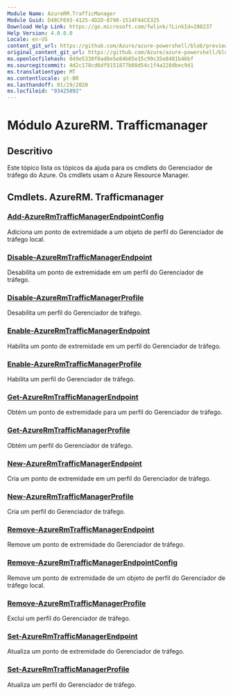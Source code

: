 ```yaml
---
Module Name: AzureRM.TrafficManager
Module Guid: D48CF693-4125-4D2D-8790-1514F44CE325
Download Help Link: https://go.microsoft.com/fwlink/?LinkId=280237
Help Version: 4.0.0.0
Locale: en-US
content_git_url: https://github.com/Azure/azure-powershell/blob/preview/src/ResourceManager/TrafficManager/Commands.TrafficManager2/help/AzureRM.TrafficManager.md
original_content_git_url: https://github.com/Azure/azure-powershell/blob/preview/src/ResourceManager/TrafficManager/Commands.TrafficManager2/help/AzureRM.TrafficManager.md
ms.openlocfilehash: 049e5330f0ad8e5e84b65e15c99c35e8481b46bf
ms.sourcegitcommit: 4d2c178cd6df9151877b08d54c1f4a228dbec9d1
ms.translationtype: MT
ms.contentlocale: pt-BR
ms.lasthandoff: 01/29/2020
ms.locfileid: "93425892"
---
```

# Módulo AzureRM. Trafficmanager
## Descritivo
Este tópico lista os tópicos da ajuda para os cmdlets do Gerenciador de tráfego do Azure. Os cmdlets usam o Azure Resource Manager.

## Cmdlets. AzureRM. Trafficmanager
### [Add-AzureRmTrafficManagerEndpointConfig](Add-AzureRmTrafficManagerEndpointConfig.md)
Adiciona um ponto de extremidade a um objeto de perfil do Gerenciador de tráfego local.

### [Disable-AzureRmTrafficManagerEndpoint](Disable-AzureRmTrafficManagerEndpoint.md)
Desabilita um ponto de extremidade em um perfil do Gerenciador de tráfego.

### [Disable-AzureRmTrafficManagerProfile](Disable-AzureRmTrafficManagerProfile.md)
Desabilita um perfil do Gerenciador de tráfego.

### [Enable-AzureRmTrafficManagerEndpoint](Enable-AzureRmTrafficManagerEndpoint.md)
Habilita um ponto de extremidade em um perfil do Gerenciador de tráfego.

### [Enable-AzureRmTrafficManagerProfile](Enable-AzureRmTrafficManagerProfile.md)
Habilita um perfil do Gerenciador de tráfego.

### [Get-AzureRmTrafficManagerEndpoint](Get-AzureRmTrafficManagerEndpoint.md)
Obtém um ponto de extremidade para um perfil do Gerenciador de tráfego.

### [Get-AzureRmTrafficManagerProfile](Get-AzureRmTrafficManagerProfile.md)
Obtém um perfil do Gerenciador de tráfego.

### [New-AzureRmTrafficManagerEndpoint](New-AzureRmTrafficManagerEndpoint.md)
Cria um ponto de extremidade em um perfil do Gerenciador de tráfego.

### [New-AzureRmTrafficManagerProfile](New-AzureRmTrafficManagerProfile.md)
Cria um perfil do Gerenciador de tráfego.

### [Remove-AzureRmTrafficManagerEndpoint](Remove-AzureRmTrafficManagerEndpoint.md)
Remove um ponto de extremidade do Gerenciador de tráfego.

### [Remove-AzureRmTrafficManagerEndpointConfig](Remove-AzureRmTrafficManagerEndpointConfig.md)
Remove um ponto de extremidade de um objeto de perfil do Gerenciador de tráfego local.

### [Remove-AzureRmTrafficManagerProfile](Remove-AzureRmTrafficManagerProfile.md)
Exclui um perfil do Gerenciador de tráfego.

### [Set-AzureRmTrafficManagerEndpoint](Set-AzureRmTrafficManagerEndpoint.md)
Atualiza um ponto de extremidade do Gerenciador de tráfego.

### [Set-AzureRmTrafficManagerProfile](Set-AzureRmTrafficManagerProfile.md)
Atualiza um perfil do Gerenciador de tráfego.


